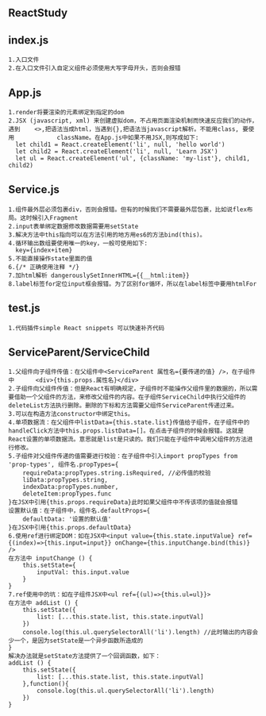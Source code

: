 
## ReactStudy
## index.js 
    1.入口文件
    2.在入口文件引入自定义组件必须使用大写字母开头，否则会报错
## App.js
    1.render将要渲染的元素绑定到指定的dom
    2.JSX (javascript, xml) 来创建虚拟dom，不占用页面渲染机制而快速反应我们的动作，遇到    <>,把语法当成html，当遇到{},把语法当javascript解析。不能用class, 要使用            className。在App.js中如果不用JSX,则写成如下:
      let child1 = React.createElement('li', null, 'hello world')
      let child2 = React.createElement('li', null, 'Learn JSX')
      let ul = React.createElement('ul', {className: 'my-list'}, child1, child2)
## Service.js
    1.组件最外层必须包裹div，否则会报错。但有的时候我们不需要最外层包裹，比如说flex布局。这时候引入Fragment
    2.input表单绑定数据修改数据需要用setState
    3.解决方法中this指向可以在方法引用的地方用es6的方法bind(this)。
    4.循环输出数组要使用唯一的key，一般可使用如下:
      key={index+item}
    5.不能直接操作state里面的值
    6.{/* 正确使用注释 */}
    7.加html解析 dangerouslySetInnerHTML={{__html:item}}
    8.label标签for定位input框会报错。为了区别for循环，所以在label标签中要用htmlFor
## test.js
    1.代码插件simple React snippets 可以快速补齐代码
## ServiceParent/ServiceChild
    1.父组件向子组件传值：在父组件中<ServiceParent 属性名={要传递的值} />，在子组件中      <div>{this.props.属性名}</div>
    2.子组件向父组件传值：但是React有明确规定，子组件时不能操作父组件里的数据的，所以需要借助一个父组件的方法，来修改父组件的内容。在子组件ServiceChild中执行父组件的deleteList方法执行删除。删除的下标和方法需要父组件ServiceParent传递过来。
    3.可以在构造方法constructor中绑定this。
    4.单项数据流：在父组件中listData={this.state.list}传值给子组件，在子组件中的handleClick方法中this.props.listData=[]。在点击子组件的时候会报错。这就是React设置的单项数据流。意思就是list是只读的。我们只能在子组件中调用父组件的方法进行修改。
    5.子组件对父组件传递的值需要进行校验：在子组件中引入import propTypes from 'prop-types', 组件名.propTypes={
        requireData:propTypes.string.isRequired, //必传值的校验
        liData:propTypes.string,
        indexData:propTypes.number,
        deleteItem:propTypes.func
    }在JSX中引用{this.props.requireData}此时如果父组件中不传该项的值就会报错
    设置默认值：在子组件中，组件名.defaultProps={
        defaultData: '设置的默认值'
    }在JSX中引用{this.props.defaultData}
    6.使用ref进行绑定DOM：如在JSX中<input value={this.state.inputValue} ref={(index)=>{this.input=input}} onChange={this.inputChange.bind(this)} />
    在方法中 inputChange () {
        this.setState={
            inputVal: this.input.value
        }
    }
    7.ref使用中的坑：如在子组件JSX中<ul ref={(ul)=>{this.ul=ul}}>
    在方法中 addList () {
        this.setState({
            list: [...this.state.list, this.state.inputVal]
        })
        console.log(this.ul.querySelectorAll('li').length) //此时输出的内容会少一个，是因为setState是一个异步函数所造成的
    }
    解决办法就是setState方法提供了一个回调函数，如下：
    addList () {
        this.setState({
            list: [...this.state.list, this.state.inputVal]
        },function(){
            console.log(this.ul.querySelectorAll('li').length)
        })
    }

